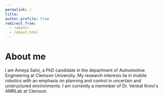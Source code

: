 ```yaml
---
permalink: /
title: 
author_profile: true
redirect_from: 
  - /about/
  - /about.html
---
```


# About me

I am Ameya Salvi, a PhD candidate in the department of Autnomotive Engineering at Clemson University. My research interests lie in mobile robotics with an emphasis on planning and control in uncertain and unstructured environments. I am currently a memmber of Dr. Venkat Krovi's AMRLab at Clemson. 
